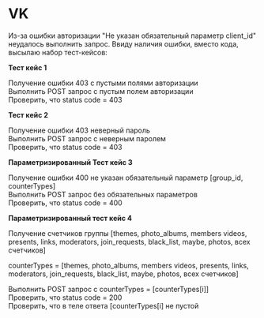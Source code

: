 # VK
Из-за ошибки авторизации 
"Не указан обязательный параметр client_id"
неудалось выполнить запрос. Ввиду наличия ошибки, вместо кода, высылаю набор тест-кейсов:

**Тест кейс 1**

Получение ошибки 403 с пустыми полями авторизации\
Выполнить POST запрос с пустым полем авторизации\
Проверить, что status code = 403

**Тест кейс 2**

Получение ошибки 403 неверный пароль\
Выполнить POST запрос с неверным паролем \
Проверить, что status code = 403

**Параметризированный Тест кейс 3**

Получение ошибки 400 не указан обязательный параметр [group_id, counterTypes]\
Выполнить POST запрос без обязательных параметров\
Проверить, что status code = 400

**Параметризированный тест кейс 4**

Получение счетчиков группы [themes, photo_albums, members videos, presents, links, moderators, join_requests, black_list, maybe, photos, всех счетчиков]

counterTypes = [themes, photo_albums, members videos, presents, links, moderators, join_requests, black_list, maybe, photos, всех счетчиков]

Выполнить POST запрос с counterTypes = [counterTypes[i]]\
Проверить, что status code = 200\
Проверить, что <counterTypes> в теле ответа [counterTypes[i] не пустой
